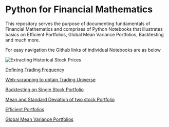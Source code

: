 # Python for Financial Mathematics

This repository serves the purpose of documenting fundamentals of Financial Mathematics and comprises of Python Notebooks that illustrates basics on Efficient Portfolios, Global Mean Variance Portfolios, Backtesting and much more.

For easy navigation the Github links of individual Notebooks are as below

![Extracting Historical Stock Prices](https://github.com/HAN1T/PythonFinance/blob/main/MultipleStock_Prices.ipynb)

[Defining Trading Frequency](https://github.com/HAN1T/PythonFinance/blob/main/MultipleStockPrice_with_TradingFreq.ipynb)

[Web-scrapping to obtain Trading Universe](https://github.com/HAN1T/PythonFinance/blob/main/Universe500.ipynb)

[Backtesting on Single Stock Portfolio](https://github.com/HAN1T/PythonFinance/blob/main/Backtest_SMA.ipynb)

[Mean and Standard Deviation of two stock Portfolio](https://github.com/HAN1T/PythonFinance/blob/main/Mean%20%26%20SD%20for%202%20stock%20Portfolio.ipynb)

[Efficient Portfolios](https://github.com/HAN1T/PythonFinance/blob/main/Efficient%20Portfolios.ipynb)

[Global Mean Variance Portfolios](https://github.com/HAN1T/PythonFinance/blob/main/Global%20Minimum%20Variance%20Portfolio%20(GMVP).ipynb)

